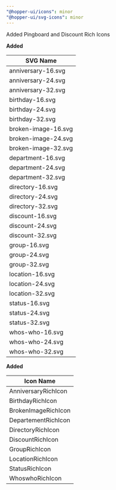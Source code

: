 ```yaml
---
"@hopper-ui/icons": minor
"@hopper-ui/svg-icons": minor
---
```


Added Pingboard and Discount Rich Icons

**Added**

| SVG Name                             |
| ------------------------------------ |
| anniversary-16.svg                   |
| anniversary-24.svg                   |
| anniversary-32.svg                   |
| birthday-16.svg                      |
| birthday-24.svg                      |
| birthday-32.svg                      |
| broken-image-16.svg                  |
| broken-image-24.svg                  |
| broken-image-32.svg                  |
| department-16.svg                    |
| department-24.svg                    |
| department-32.svg                    |
| directory-16.svg                     |
| directory-24.svg                     |
| directory-32.svg                     |
| discount-16.svg                      |
| discount-24.svg                      |
| discount-32.svg                      |
| group-16.svg                         |
| group-24.svg                         |
| group-32.svg                         |
| location-16.svg                      |
| location-24.svg                      |
| location-32.svg                      |
| status-16.svg                        |
| status-24.svg                        |
| status-32.svg                        |
| whos-who-16.svg                      |
| whos-who-24.svg                      |
| whos-who-32.svg                      |

**Added**

| Icon Name                            |
| ------------------------------------ |
| AnniversaryRichIcon                  |
| BirthdayRichIcon                     |
| BrokenImageRichIcon                  |
| DepartementRichIcon                  |
| DirectoryRichIcon                    |
| DiscountRichIcon                     |
| GroupRichIcon                        |
| LocationRichIcon                     |
| StatusRichIcon                       |
| WhoswhoRichIcon                      |
